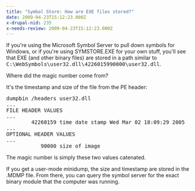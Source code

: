 ```yaml
---
title: "Symbol Store: How are EXE files stored?"
date: 2009-04-23T15:12:23.000Z
x-drupal-nid: 235
x-needs-review: 2009-04-23T15:12:23.000Z
---
```

If you're using the Microsoft Symbol Server to pull down symbols for Windows, or if you're using SYMSTORE.EXE for your own stuff, you'll see that EXE (and other binary files) are stored in a path similar to <tt>C:\WebSymbols\user32.dll\4226015990000\user32.dll</tt>.

Where did the magic number come from?

It's the timestamp and size of the file from the PE header:

<pre>dumpbin /headers user32.dll
...
FILE HEADER VALUES
...
        42260159 time date stamp Wed Mar 02 18:09:29 2005
...
OPTIONAL HEADER VALUES
...
           90000 size of image</pre>

The magic number is simply these two values catenated.

If you get a user-mode minidump, the size and timestamp are stored in the .MDMP file. From there, you can query the symbol server for the exact binary module that the computer was running.